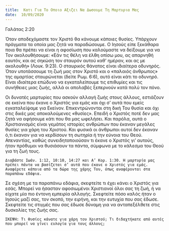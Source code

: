 ```yaml
---
title:  Κατι Για Το Οποιο Αξιζει Να Δωσουμε Τη Μαρτυρια Μας
date:  10/09/2020
---
```


Γαλάτας 2:20

Όταν αποδεχόμαστε τον Χριστό θα κάνουμε κάποιες θυσίες. Υπάρχουν πράγματα τα οποία μας ζητά να παραδώσουμε. Ο Ιησούς είπε ξεκάθαρα ποια θα πρέπει να είναι η αφοσίωση που καλούμαστε να δείξουμε για να Τον ακολουθήσουμε: «Εάν τις θέλη να έλθη οπίσω μου, ας απαρνηθή εαυτόν, και ας σηκώση τον σταυρόν αυτού καθ’ ημέραν, και ας με ακολουθή» (Λουκ. 9:23). Ο σταυρικός θάνατος είναι ιδιαίτερα οδυνηρός. Όταν υποτάσσουμε τη ζωή μας στον Χριστό και ο «παλαιός άνθρωπος» της αμαρτίας σταυρώνεται (δείτε Ρωμ. 6:6), αυτό είναι κάτι το οδυνηρό. Είναι ιδιαίτερα επώδυνο να εγκαταλείπουμε τις επιθυμίες και τις συνήθειες μιας ζωής, αλλά οι απολαβές ξεπερνούν κατά πολύ τον πόνο.

Οι δυνατές μαρτυρίες που ασκούν αλλαγή ζωής στους άλλους, εστιάζουν σε εκείνα που έκανε ο Χριστός για εμάς και όχι σ’ αυτά που εμείς εγκαταλείψαμε για Εκείνον. Επικεντρώνονται στη δική Του θυσία και όχι στις δικές μας αποκαλούμενες «θυσίες». Επειδή ο Χριστός ποτέ δεν μας ζητά να αφήσουμε κάτι που θα μας ωφελήσει. Και παρόλα, αυτά ο Χριστιανισμός είναι γεμάτος ιστορίες ανθρώπων που έκαναν μεγάλες θυσίες για χάρη του Χριστού. Και φυσικά οι άνθρωποι αυτοί δεν έκαναν ό,τι έκαναν για να κερδίσουν τη σωτηρία ή την εύνοια του Θεού. Απεναντίας, καθώς συνειδητοποιούσαν τι έκανε ο Χριστός γι’ αυτούς, ήταν πρόθυμοι να θυσιάσουν τα πάντα, σύμφωνα με το κάλεσμα του Θεού για τη ζωή τους.

`Διαβάστε Ιωάν. 1:12, 10:10, 14:27 και Α’ Κορ. 1:30. Η μαρτυρία μας πρέπει πάντα να βασίζεται σ’ αυτά που έκανε ο Χριστός για εμάς. Αναφέρετε κάποια από τα δώρα της χάρης Του, όπως αναφέρονται στα παραπάνω εδάφια.`

Σε σχέση με τα παραπάνω εδάφια, σκεφτείτε τι έχει κάνει ο Χριστός για εσάς. Μπορεί να ήσασταν αφοσιωμένοι Χριστιανοί όλοι σας τη ζωή, ή να είχατε μία πιο έντονη εμπειρία αλλαγής. Σκεφτείτε πόσο καλός ήταν ο Ιησούς μαζί σας, τον σκοπό, την ειρήνη, και την ευτυχία που σας έδωσε. Σκεφτείτε τις στιγμές που σας έδωσε δύναμη για να ανταπεξέλθετε στις δυσκολίες της ζωής σας.

`ΣΚΕΨΗ: Τι θυσίες κάνατε για χάρη του Χριστού; Τι διδαχτήκατε από αυτές που μπορεί να γίνει ευλογία για τους άλλους;`